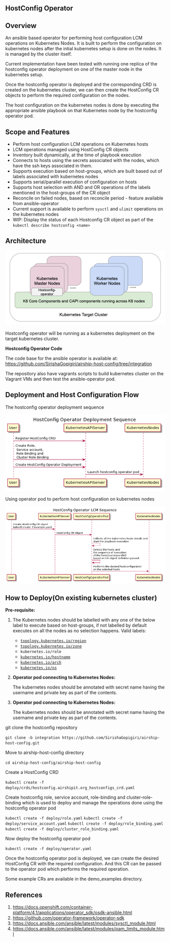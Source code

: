 ## HostConfig Operator


## Overview
An ansible based operator for performing host configuration LCM operations on Kubernetes Nodes. It is built to perform the configuration on kubernetes nodes after the intial kubernetes setup is done on the nodes. It is managed by the cluster itself.

Current implementation have been tested with running one replica of the hostconfig operator deployment on one of the master node in the kubernetes setup.

Once the hostconfig operator is deployed and the corresponding CRD is created on the kubernetes cluster, we can then create the HostConfig CR objects to perform the required configuration on the nodes.  

The host configuration on the kubernetes nodes is done by executing the appropriate ansible playbook on that Kubernetes node by the hostconfig operator pod.


## Scope and Features
* Perform host configuration LCM operations on Kubernetes hosts
* LCM operations managed using HostConfig CR objects
* Inventory built dynamically, at the time of playbook execution
* Connects to hosts using the secrets associated with the nodes, which have the ssh keys associated in them.
* Supports execution based on host-groups, which are built based out of labels associated with kubernetes nodes
* Supports serial/parallel execution of configuration on hosts
* Supports host selection with AND and OR operations of the labels mentioned in the host-groups of the CR object
* Reconcile on failed nodes, based on reconcile period - feature available from ansible-operator
* Current support is available to perform `sysctl` and `ulimit` operations on the kubernetes nodes
* WIP: Display the status of each Hostconfig CR object as part of the `kubectl describe hostconfig <name>`

## Architecture

![](Deployment_Architecture.png)


Hostconfig operator will be running as a kubernetes deployment on the target kubernetes cluster.

**Hostconfig Operator Code**

The code base for the ansible operator is available at: https://github.com/SirishaGopigiri/airship-host-config/tree/integration

The repository also have vagrants scripts to build kubernetes cluster on the Vagrant VMs and then test the ansible-operator pod.

## Deployment and Host Configuration Flow

The hostconfig operator deployment sequence

![](deployment_flow.png)

Using operator pod to perform host configuration on kubernetes nodes

![](CR_creation_flow.png)


## How to Deploy(On existing kubernetes cluster)

**Pre-requisite:**

1. The Kubernetes nodes should be labelled with any one of the below label to execute based on host-groups, if not labelled by default executes on all the nodes as no selection happens.
    Valid labels:
    * [`topology.kubernetes.io/region`](https://kubernetes.io/docs/reference/kubernetes-api/labels-annotations-taints/#topologykubernetesiozone)
    * [`topology.kubernetes.io/zone`](https://kubernetes.io/docs/reference/kubernetes-api/labels-annotations-taints/#topologykubernetesioregion)
    * `kubernetes.io/role`
    * [`kubernetes.io/hostname`](https://kubernetes.io/docs/reference/kubernetes-api/labels-annotations-taints/#kubernetes-io-hostname)
    * [`kubernetes.io/arch`](https://kubernetes.io/docs/reference/kubernetes-api/labels-annotations-taints/#kubernetes-io-arch)
    * [`kubernetes.io/os`](https://kubernetes.io/docs/reference/kubernetes-api/labels-annotations-taints/#kubernetes-io-os)

2. **Operator pod connecting to Kubernetes Nodes:**

    The kubernetes nodes should be annotated with secret name having the username and private key as part of the contents.
2. **Operator pod connecting to Kubernetes Nodes:**

    The kubernetes nodes should be annotated with secret name having the username and private key as part of the contents.

git clone the hostconfig repository

`git clone -b integration https://github.com/SirishaGopigiri/airship-host-config.git`

Move to airship-host-config directory

`cd airship-host-config/airship-host-config`

Create a HostConfig CRD

`kubectl create -f deploy/crds/hostconfig.airshipit.org_hostconfigs_crd.yaml`

Create hostconfig role, service account, role-binding and cluster-role-binding which is used to deploy and manage the operations done using the hostconfig operator pod

`kubectl create -f deploy/role.yaml`
`kubectl create -f deploy/service_account.yaml`
`kubectl create -f deploy/role_binding.yaml`
`kubectl create -f deploy/cluster_role_binding.yaml`

Now deploy the hostconfig operator pod

`kubectl create -f deploy/operator.yaml`

Once the hostconfig operator pod is deployed, we can create the desired HostConfig CR with the required configuration. And this CR can be passed to the operator pod which performs the required operation.

Some example CRs are available in the demo_examples directory.

## References

1. https://docs.openshift.com/container-platform/4.1/applications/operator_sdk/osdk-ansible.html
2. https://github.com/operator-framework/operator-sdk
3. https://docs.ansible.com/ansible/latest/modules/sysctl_module.html
4. https://docs.ansible.com/ansible/latest/modules/pam_limits_module.html
